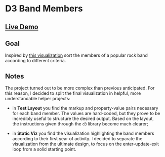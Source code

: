 # D3 Band Members

## [Live Demo](https://codepen.io/borntofrappe/full/BaBPQmx)

## Goal

Inspired by [this visualization](https://www.lemonde.fr/les-decodeurs/article/2019/09/09/municipales-2020-tous-les-candidats-et-les-candidates-declarees-a-la-mairie-de-paris_5508250_4355770.html) sort the members of a popular rock band according to different criteria.

## Notes

The project turned out to be more complex than previous anticipated. For this reason, I decided to split the final visualization in helpful, more understandable helper projects:

- in **Test Layout** you find the markup and property-value pairs necessary for each band member. The values are hard-coded, but they prove to be incredibly useful to structure the desired output. Based on the layout, the instructions given through the `d3` library become much clearer;

- in **Static Viz** you find the visualization highlighting the band members according to their first year of activity. I decided to separate the visualization from the ultimate design, to focus on the enter-update-exit loop from a solid starting point.